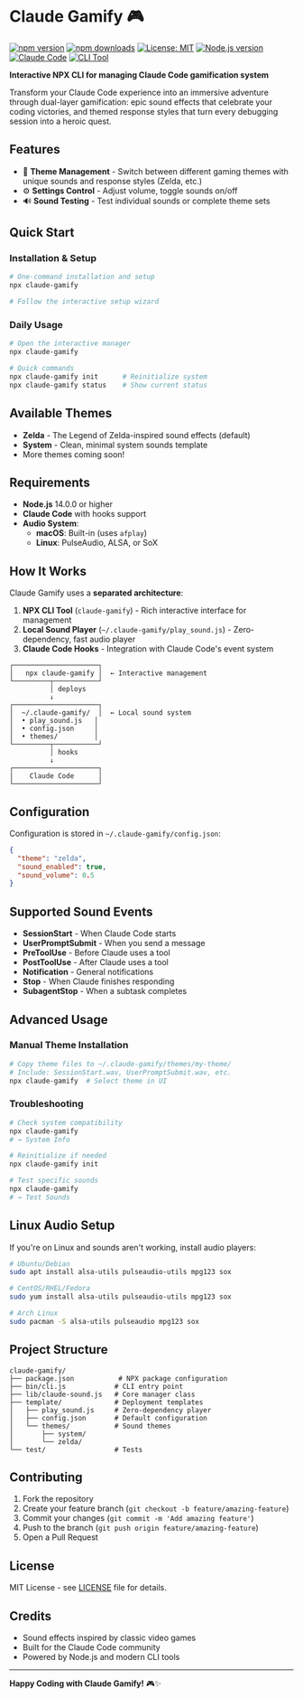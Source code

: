 # Claude Gamify 🎮

[![npm version](https://badge.fury.io/js/claude-gamify.svg)](https://badge.fury.io/js/claude-gamify)
[![npm downloads](https://img.shields.io/npm/dm/claude-gamify.svg)](https://www.npmjs.com/package/claude-gamify)
[![License: MIT](https://img.shields.io/badge/License-MIT-yellow.svg)](https://opensource.org/licenses/MIT)
[![Node.js version](https://img.shields.io/node/v/claude-gamify.svg)](https://nodejs.org)
[![Claude Code](https://img.shields.io/badge/Claude-Code-blue.svg)](https://claude.ai/code)
[![CLI Tool](https://img.shields.io/badge/CLI-Interactive-green.svg)](https://www.npmjs.com/package/claude-gamify)

**Interactive NPX CLI for managing Claude Code gamification system**

Transform your Claude Code experience into an immersive adventure through dual-layer gamification: epic sound effects that celebrate your coding victories, and themed response styles that turn every debugging session into a heroic quest.

## Features

- 🎵 **Theme Management** - Switch between different gaming themes with unique sounds and response styles (Zelda, etc.)
- ⚙️ **Settings Control** - Adjust volume, toggle sounds on/off
- 🔊 **Sound Testing** - Test individual sounds or complete theme sets

## Quick Start

### Installation & Setup

```bash
# One-command installation and setup
npx claude-gamify

# Follow the interactive setup wizard
```

### Daily Usage

```bash
# Open the interactive manager
npx claude-gamify

# Quick commands
npx claude-gamify init      # Reinitialize system
npx claude-gamify status    # Show current status
```

## Available Themes

- **Zelda** - The Legend of Zelda-inspired sound effects (default)
- **System** - Clean, minimal system sounds template
- More themes coming soon!

## Requirements

- **Node.js** 14.0.0 or higher
- **Claude Code** with hooks support
- **Audio System**:
  - **macOS**: Built-in (uses `afplay`)
  - **Linux**: PulseAudio, ALSA, or SoX

## How It Works

Claude Gamify uses a **separated architecture**:

1. **NPX CLI Tool** (`claude-gamify`) - Rich interactive interface for management
2. **Local Sound Player** (`~/.claude-gamify/play_sound.js`) - Zero-dependency, fast audio player
3. **Claude Code Hooks** - Integration with Claude Code's event system

```
┌─────────────────────┐
│   npx claude-gamify │  ← Interactive management
└─────────┬───────────┘
          │ deploys
          ↓
┌─────────────────────┐
│  ~/.claude-gamify/  │  ← Local sound system
│  • play_sound.js   │
│  • config.json     │
│  • themes/         │
└─────────┬───────────┘
          │ hooks
          ↓
┌─────────────────────┐
│    Claude Code      │
└─────────────────────┘
```

## Configuration

Configuration is stored in `~/.claude-gamify/config.json`:

```json
{
  "theme": "zelda",
  "sound_enabled": true,
  "sound_volume": 0.5
}
```

## Supported Sound Events

- **SessionStart** - When Claude Code starts
- **UserPromptSubmit** - When you send a message
- **PreToolUse** - Before Claude uses a tool
- **PostToolUse** - After Claude uses a tool
- **Notification** - General notifications
- **Stop** - When Claude finishes responding
- **SubagentStop** - When a subtask completes

## Advanced Usage

### Manual Theme Installation

```bash
# Copy theme files to ~/.claude-gamify/themes/my-theme/
# Include: SessionStart.wav, UserPromptSubmit.wav, etc.
npx claude-gamify  # Select theme in UI
```

### Troubleshooting

```bash
# Check system compatibility
npx claude-gamify
# → System Info

# Reinitialize if needed
npx claude-gamify init

# Test specific sounds
npx claude-gamify
# → Test Sounds
```

## Linux Audio Setup

If you're on Linux and sounds aren't working, install audio players:

```bash
# Ubuntu/Debian
sudo apt install alsa-utils pulseaudio-utils mpg123 sox

# CentOS/RHEL/Fedora
sudo yum install alsa-utils pulseaudio-utils mpg123 sox

# Arch Linux
sudo pacman -S alsa-utils pulseaudio mpg123 sox
```

## Project Structure

```
claude-gamify/
├── package.json           # NPX package configuration
├── bin/cli.js            # CLI entry point
├── lib/claude-sound.js   # Core manager class
├── template/             # Deployment templates
│   ├── play_sound.js     # Zero-dependency player
│   ├── config.json       # Default configuration
│   └── themes/           # Sound themes
│       ├── system/
│       └── zelda/
└── test/                 # Tests
```

## Contributing

1. Fork the repository
2. Create your feature branch (`git checkout -b feature/amazing-feature`)
3. Commit your changes (`git commit -m 'Add amazing feature'`)
4. Push to the branch (`git push origin feature/amazing-feature`)
5. Open a Pull Request

## License

MIT License - see [LICENSE](LICENSE) file for details.

## Credits

- Sound effects inspired by classic video games
- Built for the Claude Code community
- Powered by Node.js and modern CLI tools

---

**Happy Coding with Claude Gamify!** 🎮✨

